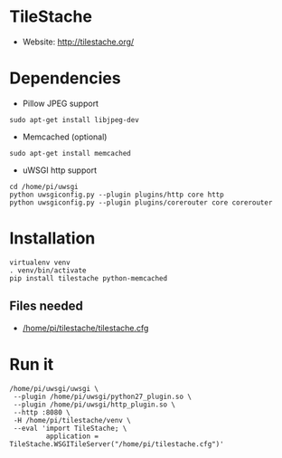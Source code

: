 # TileStache

* Website: http://tilestache.org/

# Dependencies

* Pillow JPEG support
```
sudo apt-get install libjpeg-dev
```

* Memcached (optional)
```
sudo apt-get install memcached
```

* uWSGI http support
```
cd /home/pi/uwsgi
python uwsgiconfig.py --plugin plugins/http core http
python uwsgiconfig.py --plugin plugins/corerouter core corerouter
```

# Installation

```
virtualenv venv
. venv/bin/activate
pip install tilestache python-memcached
```

## Files needed

* [/home/pi/tilestache/tilestache.cfg](https://github.com/humitos/pyfispot/blob/master/raspberrypi/home/pi/tilestache/tilestache.cfg)


# Run it

```
/home/pi/uwsgi/uwsgi \
 --plugin /home/pi/uwsgi/python27_plugin.so \
 --plugin /home/pi/uwsgi/http_plugin.so \
 --http :8080 \
 -H /home/pi/tilestache/venv \
 --eval 'import TileStache; \
         application = TileStache.WSGITileServer("/home/pi/tilestache.cfg")'
```
